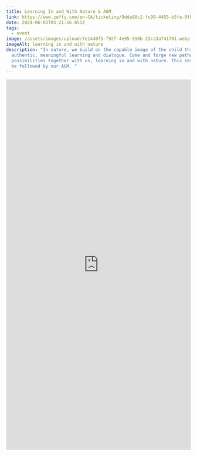 ```yaml
---
title: Learning In and With Nature & AGM
link: https://www.zeffy.com/en-CA/ticketing/9dda98c1-fc90-4455-b5fe-0fbe7627fb76
date: 2024-06-02T05:21:56.851Z
tags:
  - event
image: /assets/images/upload/7e1440f5-f92f-4e95-910b-23ca3a741701.webp
imageAlt: learning in and with nature
description: "In nature, we build on the capable image of the child through
  authentic, meaningful learning and dialogue. Come and forge new pathways of
  possibilities together with us, learning in and with nature. This session will
  be followed by our AGM. "
---
```

<div style="position:relative;overflow:hidden;width:100%;height:510px;padding-top:500px"><iframe title='Donation form powered by Zeffy' style='position: absolute; border: 0; top:0;left:0;bottom:0;right:0;width:100%;height:100%' src='https://www.zeffy.com/en-CA/embed/ticketing/9dda98c1-fc90-4455-b5fe-0fbe7627fb76' allowpaymentrequest allowTransparency="true"></iframe></div>